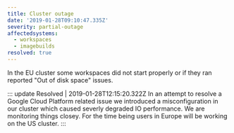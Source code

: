 ```yaml
---
title: Cluster outage
date: '2019-01-28T09:10:47.335Z'
severity: partial-outage
affectedsystems:
  - workspaces
  - imagebuilds
resolved: true
---
```

In the EU cluster some workspaces did not start properly or if they ran reported "Out of disk space" issues.

<!--- language code: en -->
::: update Resolved | 2019-01-28T12:15:20.322Z
In an attempt to resolve a Google Cloud Platform related issue we introduced a misconfiguration in our cluster which caused severly degraded IO performance.
We are monitoring things closey. For the time being users in Europe will be working on the US cluster.
:::